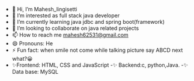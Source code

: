 - 👋 Hi, I’m Mahesh_lingisetti
- 👀 I’m interested as full stack java developer 
- 🌱 I’m currently learning java jdbc and spring boot(framework)
- 💞️ I’m looking to collaborate on java related projects 
- 📫 How to reach me mahesh62531@gmail.com
- 😄 Pronouns: He
- ⚡ Fun fact: when smile not come while talking picture say ABCD next what?😀
- ✨Frontend: HTML, CSS and JavaScript 
-✨ Backend:c, python,Java.
-✨ Data base: MySQL 
<!---
mahesh9642/mahesh9642 is a ✨ special ✨ repository because its `README.md` (this file) appears on your GitHub profile.
You can click the Preview link to take a look at your changes.
--->
